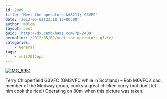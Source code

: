 ```yaml
---
id: 2409
title: 'Meet the operators &#8211; G3VFC'
date: '2012-05-02T23:18:16+00:00'
author: m0lcm
layout: post
guid: 'http://dx.camb-hams.com/?p=2409'
permalink: /2012/05/02/meet-the-operators-g3vfc/
categories:
    - General
tags:
    - mull2012ops
---
```


[![IMG_6951](http://dx.camb-hams.com/wp-content/uploads/2012/05/IMG_6951_thumb.jpg "IMG_6951")](http://dx.camb-hams.com/wp-content/uploads/2012/05/IMG_6951.jpg)

Terry Chipperfield G3VFC (GM3VFC while in Scotland) – Rob M0VFC’s dad, member of the Medway group, cooks a great chicken curry (but don’t let him cook the rice!) Operating on 80m when this picture was taken.